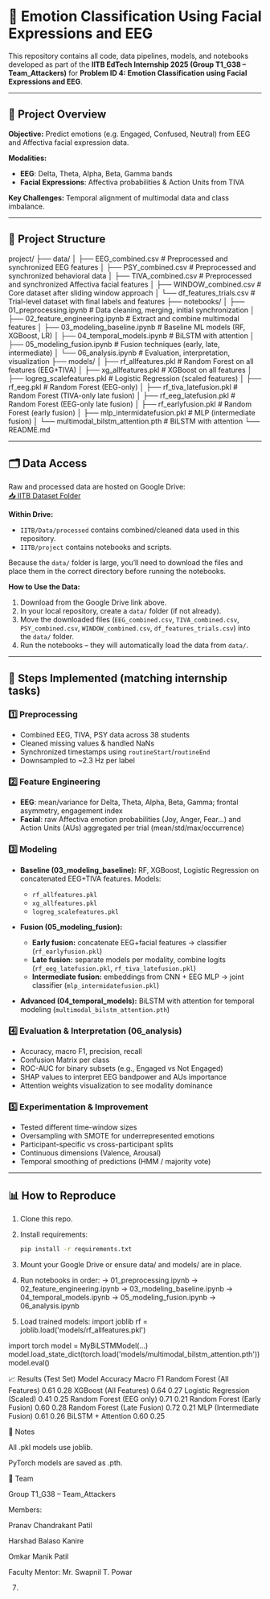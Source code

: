 # 🎯 Emotion Classification Using Facial Expressions and EEG  

This repository contains all code, data pipelines, models, and notebooks developed as part of the **IITB EdTech Internship 2025 (Group T1_G38 – Team_Attackers)** for **Problem ID 4: Emotion Classification using Facial Expressions and EEG**.

---

## 📑 Project Overview  

**Objective:** Predict emotions (e.g. Engaged, Confused, Neutral) from EEG and Affectiva facial expression data.  

**Modalities:**  
- **EEG**: Delta, Theta, Alpha, Beta, Gamma bands  
- **Facial Expressions**: Affectiva probabilities & Action Units from TIVA  

**Key Challenges:** Temporal alignment of multimodal data and class imbalance.  

---

## 📂 Project Structure  

project/
├── data/
│ ├── EEG_combined.csv # Preprocessed and synchronized EEG features
│ ├── PSY_combined.csv # Preprocessed and synchronized behavioral data
│ ├── TIVA_combined.csv # Preprocessed and synchronized Affectiva facial features
│ ├── WINDOW_combined.csv # Core dataset after sliding window approach
│ └── df_features_trials.csv # Trial-level dataset with final labels and features
├── notebooks/
│ ├── 01_preprocessing.ipynb # Data cleaning, merging, initial synchronization
│ ├── 02_feature_engineering.ipynb # Extract and combine multimodal features
│ ├── 03_modeling_baseline.ipynb # Baseline ML models (RF, XGBoost, LR)
│ ├── 04_temporal_models.ipynb # BiLSTM with attention
│ ├── 05_modeling_fusion.ipynb # Fusion techniques (early, late, intermediate)
│ └── 06_analysis.ipynb # Evaluation, interpretation, visualization
├── models/
│ ├── rf_allfeatures.pkl # Random Forest on all features (EEG+TIVA)
│ ├── xg_allfeatures.pkl # XGBoost on all features
│ ├── logreg_scalefeatures.pkl # Logistic Regression (scaled features)
│ ├── rf_eeg.pkl # Random Forest (EEG-only)
│ ├── rf_tiva_latefusion.pkl # Random Forest (TIVA-only late fusion)
│ ├── rf_eeg_latefusion.pkl # Random Forest (EEG-only late fusion)
│ ├── rf_earlyfusion.pkl # Random Forest (early fusion)
│ ├── mlp_intermidatefusion.pkl # MLP (intermediate fusion)
│ └── multimodal_bilstm_attention.pth # BiLSTM with attention
└── README.md


---

## 🗂 Data Access  

Raw and processed data are hosted on Google Drive:  
[📥 IITB Dataset Folder](https://drive.google.com/drive/folders/1t0SB-wcesioeYdzdGwnte3m-vxgmYkCc?usp=sharing)

**Within Drive:**  
- `IITB/Data/processed` contains combined/cleaned data used in this repository.  
- `IITB/project` contains notebooks and scripts.  

Because the `data/` folder is large, you’ll need to download the files and place them in the correct directory before running the notebooks.

**How to Use the Data:**  
1. Download from the Google Drive link above.  
2. In your local repository, create a `data/` folder (if not already).  
3. Move the downloaded files (`EEG_combined.csv`, `TIVA_combined.csv`, `PSY_combined.csv`, `WINDOW_combined.csv`, `df_features_trials.csv`) into the `data/` folder.  
4. Run the notebooks – they will automatically load the data from `data/`.  

---

## 🚀 Steps Implemented (matching internship tasks)  

### 1️⃣ Preprocessing  
- Combined EEG, TIVA, PSY data across 38 students  
- Cleaned missing values & handled NaNs  
- Synchronized timestamps using `routineStart`/`routineEnd`  
- Downsampled to ~2.3 Hz per label  

### 2️⃣ Feature Engineering  
- **EEG**: mean/variance for Delta, Theta, Alpha, Beta, Gamma; frontal asymmetry, engagement index  
- **Facial**: raw Affectiva emotion probabilities (Joy, Anger, Fear…) and Action Units (AUs) aggregated per trial (mean/std/max/occurrence)  

### 3️⃣ Modeling  
- **Baseline (03_modeling_baseline):** RF, XGBoost, Logistic Regression on concatenated EEG+TIVA features. Models:  
  - `rf_allfeatures.pkl`  
  - `xg_allfeatures.pkl`  
  - `logreg_scalefeatures.pkl`  

- **Fusion (05_modeling_fusion):**  
  - **Early fusion:** concatenate EEG+facial features → classifier (`rf_earlyfusion.pkl`)  
  - **Late fusion:** separate models per modality, combine logits (`rf_eeg_latefusion.pkl`, `rf_tiva_latefusion.pkl`)  
  - **Intermediate fusion:** embeddings from CNN + EEG MLP → joint classifier (`mlp_intermidatefusion.pkl`)  

- **Advanced (04_temporal_models):** BiLSTM with attention for temporal modeling (`multimodal_bilstm_attention.pth`)  

### 4️⃣ Evaluation & Interpretation (06_analysis)  
- Accuracy, macro F1, precision, recall  
- Confusion Matrix per class  
- ROC-AUC for binary subsets (e.g., Engaged vs Not Engaged)  
- SHAP values to interpret EEG bandpower and AUs importance  
- Attention weights visualization to see modality dominance  

### 5️⃣ Experimentation & Improvement  
- Tested different time-window sizes  
- Oversampling with SMOTE for underrepresented emotions  
- Participant-specific vs cross-participant splits  
- Continuous dimensions (Valence, Arousal)  
- Temporal smoothing of predictions (HMM / majority vote)  

---

## 📊 How to Reproduce  

1. Clone this repo.  
2. Install requirements:
   ```bash
   pip install -r requirements.txt
3. Mount your Google Drive or ensure data/ and models/ are in place.

4. Run notebooks in order:
  → 01_preprocessing.ipynb 
  → 02_feature_engineering.ipynb 
  → 03_modeling_baseline.ipynb 
  → 04_temporal_models.ipynb 
  → 05_modeling_fusion.ipynb 
  → 06_analysis.ipynb

5. Load trained models:
  import joblib
  rf = joblib.load('models/rf_allfeatures.pkl')

  import torch
  model = MyBiLSTMModel(...)
  model.load_state_dict(torch.load('models/multimodal_bilstm_attention.pth'))
  model.eval()


📈 Results (Test Set)
Model	Accuracy	Macro F1
Random Forest (All Features)	0.61	0.28
XGBoost (All Features)	0.64	0.27
Logistic Regression (Scaled)	0.41	0.25
Random Forest (EEG only)	0.71	0.21
Random Forest (Early Fusion)	0.60	0.28
Random Forest (Late Fusion)	0.72	0.21
MLP (Intermediate Fusion)	0.61	0.26
BiLSTM + Attention	0.60	0.25


📝 Notes

All .pkl models use joblib.

PyTorch models are saved as .pth.


👥 Team

Group T1_G38 – Team_Attackers

Members:

Pranav Chandrakant Patil

Harshad Balaso Kanire

Omkar Manik Patil

Faculty Mentor: Mr. Swapnil T. Powar
 

7. 
